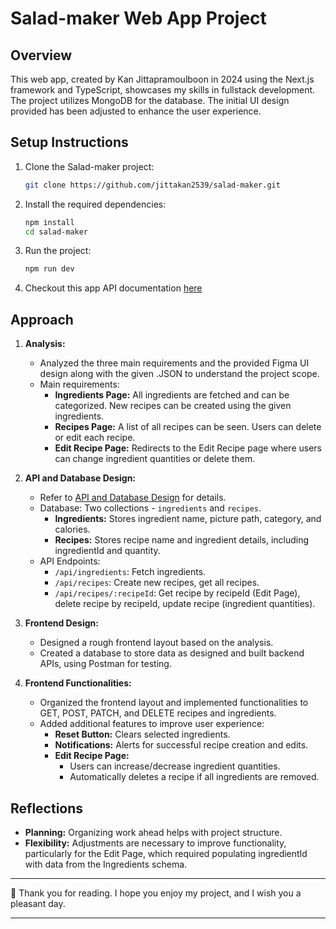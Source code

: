 # Salad-maker Web App Project

## Overview

This web app, created by Kan Jittapramoulboon in 2024 using the Next.js framework and TypeScript, showcases my skills in fullstack development. The project utilizes MongoDB for the database. The initial UI design provided has been adjusted to enhance the user experience.

## Setup Instructions

1. Clone the Salad-maker project:

   ```bash
   git clone https://github.com/jittakan2539/salad-maker.git
   ```

2. Install the required dependencies:

   ```bash
   npm install
   cd salad-maker
   ```

3. Run the project:

   ```bash
   npm run dev
   ```

4. Checkout this app API documentation [here](https://documenter.getpostman.com/view/36464104/2sA3rzHs7W)

## Approach

1. **Analysis:**

   - Analyzed the three main requirements and the provided Figma UI design along with the given .JSON to understand the project scope.
   - Main requirements:
     - **Ingredients Page:** All ingredients are fetched and can be categorized. New recipes can be created using the given ingredients.
     - **Recipes Page:** A list of all recipes can be seen. Users can delete or edit each recipe.
     - **Edit Recipe Page:** Redirects to the Edit Recipe page where users can change ingredient quantities or delete them.

2. **API and Database Design:**

   - Refer to [API and Database Design](https://drive.google.com/file/d/10xrXKo9kwOoOq-wliIkRpP61eQD9_lNB/view?usp=sharing) for details.
   - Database: Two collections - `ingredients` and `recipes`.
     - **Ingredients:** Stores ingredient name, picture path, category, and calories.
     - **Recipes:** Stores recipe name and ingredient details, including ingredientId and quantity.
   - API Endpoints:
     - `/api/ingredients`: Fetch ingredients.
     - `/api/recipes`: Create new recipes, get all recipes.
     - `/api/recipes/:recipeId`: Get recipe by recipeId (Edit Page), delete recipe by recipeId, update recipe (ingredient quantities).

3. **Frontend Design:**

   - Designed a rough frontend layout based on the analysis.
   - Created a database to store data as designed and built backend APIs, using Postman for testing.

4. **Frontend Functionalities:**
   - Organized the frontend layout and implemented functionalities to GET, POST, PATCH, and DELETE recipes and ingredients.
   - Added additional features to improve user experience:
     - **Reset Button:** Clears selected ingredients.
     - **Notifications:** Alerts for successful recipe creation and edits.
     - **Edit Recipe Page:**
       - Users can increase/decrease ingredient quantities.
       - Automatically deletes a recipe if all ingredients are removed.

## Reflections

- **Planning:** Organizing work ahead helps with project structure.
- **Flexibility:** Adjustments are necessary to improve functionality, particularly for the Edit Page, which required populating ingredientId with data from the Ingredients schema.

---

🎈 Thank you for reading. I hope you enjoy my project, and I wish you a pleasant day.

---
